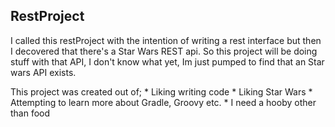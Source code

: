 ## RestProject

I called this restProject with the intention of writing a rest interface but then I decovered that there's a Star Wars REST api.
So this project will be doing stuff with that API, I don't know what yet, Im just pumped to find that an Star wars API exists.

This project was created out of;
    * Liking writing code
    * Liking Star Wars
    * Attempting to learn more about Gradle, Groovy etc.
    * I need a hooby other than food